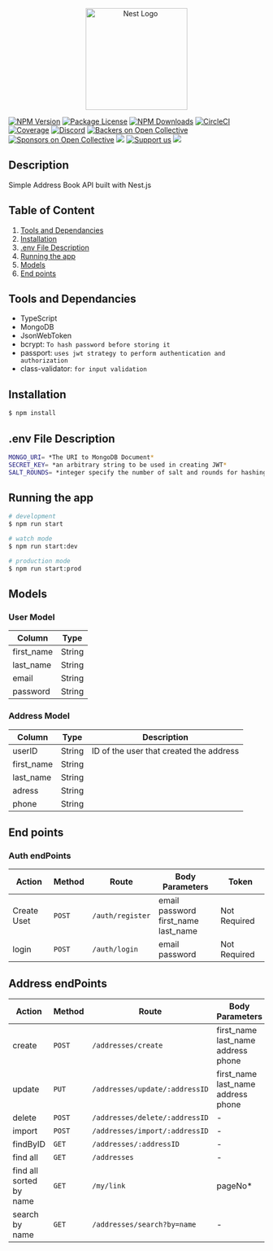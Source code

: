 <p align="center">
  <a href="http://nestjs.com/" target="blank"><img src="https://nestjs.com/img/logo-small.svg" width="200" alt="Nest Logo" /></a>
</p>

[circleci-image]: https://img.shields.io/circleci/build/github/nestjs/nest/master?token=abc123def456
[circleci-url]: https://circleci.com/gh/nestjs/nest

<a href="https://www.npmjs.com/~nestjscore" target="_blank"><img src="https://img.shields.io/npm/v/@nestjs/core.svg" alt="NPM Version" /></a>
<a href="https://www.npmjs.com/~nestjscore" target="_blank"><img src="https://img.shields.io/npm/l/@nestjs/core.svg" alt="Package License" /></a>
<a href="https://www.npmjs.com/~nestjscore" target="_blank"><img src="https://img.shields.io/npm/dm/@nestjs/common.svg" alt="NPM Downloads" /></a>
<a href="https://circleci.com/gh/nestjs/nest" target="_blank"><img src="https://img.shields.io/circleci/build/github/nestjs/nest/master" alt="CircleCI" /></a>
<a href="https://coveralls.io/github/nestjs/nest?branch=master" target="_blank"><img src="https://coveralls.io/repos/github/nestjs/nest/badge.svg?branch=master#9" alt="Coverage" /></a>
<a href="https://discord.gg/G7Qnnhy" target="_blank"><img src="https://img.shields.io/badge/discord-online-brightgreen.svg" alt="Discord"/></a>
<a href="https://opencollective.com/nest#backer" target="_blank"><img src="https://opencollective.com/nest/backers/badge.svg" alt="Backers on Open Collective" /></a>
<a href="https://opencollective.com/nest#sponsor" target="_blank"><img src="https://opencollective.com/nest/sponsors/badge.svg" alt="Sponsors on Open Collective" /></a>
  <a href="https://paypal.me/kamilmysliwiec" target="_blank"><img src="https://img.shields.io/badge/Donate-PayPal-ff3f59.svg"/></a>
    <a href="https://opencollective.com/nest#sponsor"  target="_blank"><img src="https://img.shields.io/badge/Support%20us-Open%20Collective-41B883.svg" alt="Support us"></a>
  <a href="https://twitter.com/nestframework" target="_blank"><img src="https://img.shields.io/twitter/follow/nestframework.svg?style=social&label=Follow"></a>
</p>
  <!--[![Backers on Open Collective](https://opencollective.com/nest/backers/badge.svg)](https://opencollective.com/nest#backer)
  [![Sponsors on Open Collective](https://opencollective.com/nest/sponsors/badge.svg)](https://opencollective.com/nest#sponsor)-->

## Description

Simple Address Book API built with Nest.js

## Table of Content
1. [Tools and Dependancies](#tools-and-dependancies)
2. [Installation](#installation)
3. [.env File Description]()
4. [Running the app](#running-the-app)
5. [Models](#models)
6. [End points](#end-points)


## Tools and Dependancies
- TypeScript
- MongoDB
- JsonWebToken
- bcrypt: `To hash password before storing it`
- passport: `uses jwt strategy to perform authentication and authorization`
- class-validator: `for input validation`

## Installation

```bash
$ npm install
```

## .env File Description
```bash
MONGO_URI= *The URI to MongoDB Document*
SECRET_KEY= *an arbitrary string to be used in creating JWT*
SALT_ROUNDS= *integer specify the number of salt and rounds for hashing password*
```
## Running the app

```bash
# development
$ npm run start

# watch mode
$ npm run start:dev

# production mode
$ npm run start:prod
```

## Models
### User Model
|  Column | Type |
| --------- | --------- |
| first_name | String |
| last_name | String |
| email | String |
| password | String |

### Address Model
|  Column | Type | Description
| --------- | --------- | ------|
| userID | String | ID of the user that created the address |
| first_name | String |
| last_name | String |
| adress | String |
| phone | String |


## End points
### Auth endPoints
| Action | Method | Route | Body Parameters | Token|
| ------------- | ------------- | -------------| ------------- | ------ |
| Create Uset  | `POST`  | `/auth/register` | email <br> password <br>  first_name <br> last_name   | Not Required |
| login | `POST`  | `/auth/login` | email <br> password | Not Required |


## Address endPoints
| Action | Method | Route | Body Parameters | Token|
| ------------- | ------------- | -------------| ------------- | ------ |
| create  | `POST`  | `/addresses/create` | first_name <br> last_name <br>  address <br> phone   | Required |
| update | `PUT`  | `/addresses/update/:addressID` | first_name <br> last_name <br>  address <br> phone | Required |
| delete  | `POST`  | `/addresses/delete/:addressID` | - | Required |
| import  | `POST`  | `/addresses/import/:addressID` | - | Required |
| findByID | `GET`  | `/addresses/:addressID` | - | Required |
| find all | `GET`  | `/addresses` | - | Required |
| find all sorted by name | `GET`  | `/my/link` | pageNo* | Required |
| search by name | `GET`  | `/addresses/search?by=name` | - | Required |
